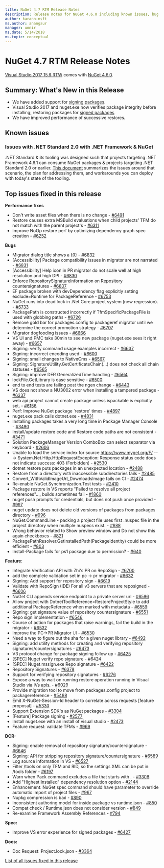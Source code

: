 ```yaml
---
title: NuGet 4.7 RTM Release Notes
description: Release notes for NuGet 4.6.0 including known issues, bug fixes, added features, and DCRs.
author: karann-msft
ms.author: anangaur
manager: unnir
ms.date: 5/14/2018
ms.topic: conceptual
---
```


# NuGet 4.7 RTM Release Notes

[Visual Studio 2017 15.6 RTW](https://www.visualstudio.com/news/releasenotes/vs2017-relnotes) comes with [NuGet 4.6.0](https://dist.nuget.org/win-x86-commandline/v4.6.0/nuget.exe).

## Summary: What's New in this Release
* We have added support for [signing packages](https://docs.microsoft.com/en-us/nuget/create-packages/sign-a-package).  
* Visual Studio 2017 and nuget.exe now verifies package integrity before installing, restoring packages for [signed packages](https://docs.microsoft.com/en-us/nuget/reference/signed-packages-reference).
* We have improved performance of successive restores.

## Known issues
### Issues with .NET Standard 2.0 with .NET Framework & NuGet 

.NET Standard & its tooling was designed such that projects targeting .NET Framework 4.6.1 can consume NuGet packages & projects targeting .NET Standard 2.0 or earlier. [This document](https://github.com/dotnet/standard/issues/481) summarizes the issues around that scenario, the plan for addressing them, and workarounds you can deploy with today's state of the tooling.

## Top issues fixed in this release

**Performance fixes**
* Don't write asset files when there is no change - [#6491](https://github.com/NuGet/Home/issues/6491)
* Restore causes extra MSBuild evaluations when child projects' TFM do not match with the parent project's - [#6311](https://github.com/NuGet/Home/issues/6311)
* Improve NoOp restore perf by optimizing dependency graph spec creation - [#6252](https://github.com/NuGet/Home/issues/6252)

**Bugs**
* Migrator dialog title shows a {0} - [#6832](https://github.com/NuGet/Home/issues/6832)
* [Accessibility] Package compatibility issues in migrator are not narrated - [#6831](https://github.com/NuGet/Home/issues/6831)
* [Accessibility] Help icon in PR migrator do not scale well at high resolution and high DPI - [#6830](https://github.com/NuGet/Home/issues/6830)
* Enforce RepositorySignatureInformation on Repository countersignatures - [#6807](https://github.com/NuGet/Home/issues/6807)
* EF package broken with devDependency flag explicitly setting exclude=Runtime for PackageReference - [#6753](https://github.com/NuGet/Home/issues/6753)
* NuGet runs into dead lock in .Net Core project system (new regression). - [#6733](https://github.com/NuGet/Home/issues/6733)
* PackagePath is constructed incorrectly if TfmSpecificPackageFile is used with globbing paths - [#6726](https://github.com/NuGet/Home/issues/6726)
* Remove gold bar for packages.config to packageref migrator until we determine the correct promotion strategy - [#6707](https://github.com/NuGet/Home/issues/6707)
* Migrator dogfooding issues - [#6666](https://github.com/NuGet/Home/issues/6666)
* VS UI and PMC take 30min to see new package (nuget.exe sees it right away) - [#6657](https://github.com/NuGet/Home/issues/6657)
* Signing:  verify command usage examples incorrect - [#6637](https://github.com/NuGet/Home/issues/6637)
* Signing:  incorrect encoding used - [#6600](https://github.com/NuGet/Home/issues/6600)
* Signing:  small changes to NativeCms - [#6567](https://github.com/NuGet/Home/issues/6567)
* Signing:  SignatureUtility.GetCertificateChain(...) does not check all chain statuses - [#6565](https://github.com/NuGet/Home/issues/6565)
* Signing:  improve DER GeneralizedTime handling - [#6564](https://github.com/NuGet/Home/issues/6564)
* lockFile.GetLibrary is case sensitive - [#6500](https://github.com/NuGet/Home/issues/6500)
* end to end tests are failing post the ngen change - [#6443](https://github.com/NuGet/Home/issues/6443)
* VS does not show a NU3002 error when installing a tampered package - [#6337](https://github.com/NuGet/Home/issues/6337)
* web api project cannot create package unless ispackable is explicitly set. - [#6156](https://github.com/NuGet/Home/issues/6156)
* Perf: Improve NuGet package 'restore' times - [#4897](https://github.com/NuGet/Home/issues/4897)
* nuget.exe pack calls dotnet.exe - [#4831](https://github.com/NuGet/Home/issues/4831)
* Installing packages takes a very long time in Package Manager Console - [#3480](https://github.com/NuGet/Home/issues/3480)
* Install/update restore code and Restore code paths are not consistent - [#3471](https://github.com/NuGet/Home/issues/3471)
* Solution PackageManager Version ComboBox can select separator via keyboard - [#2606](https://github.com/NuGet/Home/issues/2606)
* Unable to load the service index for source https://www.myget.org/F/<id> ---> System.Net.Http.HttpRequestException: Response status code does not indicate success: 403 (Forbidden) - [#2530](https://github.com/NuGet/Home/issues/2530)
* dotnet restore puts packages in an unexpected location - [#2488](https://github.com/NuGet/Home/issues/2488)
* Restore from a directory with inaccessible subdirectories fails - [#2485](https://github.com/NuGet/Home/issues/2485)
* Convert_WithValidImageUrl_DownloadsImage fails on CI - [#2474](https://github.com/NuGet/Home/issues/2474)
* Re-enable NuGet.Synchronization.Test tests - [#2410](https://github.com/NuGet/Home/issues/2410)
* Package restore in VS reports "Failed to resolve all project references"..., builds sometimes fail - [#1860](https://github.com/NuGet/Home/issues/1860)
* nuget push prompts for credentials, but does not push once provided - [#997](https://github.com/NuGet/Home/issues/997)
* nuget update does not delete old versions of packages from packages directory - [#996](https://github.com/NuGet/Home/issues/996)
* NuGet.CommandLine - packing a project file uses first .nuspec file in the project directory when multiple nuspecs exist. - [#988](https://github.com/NuGet/Home/issues/988)
* Wrong behavior related to Show preview window and Do not show this again checkboxes - [#821](https://github.com/NuGet/Home/issues/821)
* PackagePathResolver.GetInstalledPath(PackageIdentity) could be more efficient - [#803](https://github.com/NuGet/Home/issues/803)
* Install-Package fails for ps1 package due to permission? - [#640](https://github.com/NuGet/Home/issues/640)

**Feature:**
* Integrate Verification API with Zhi's PR on RepoSign - [#6700](https://github.com/NuGet/Home/issues/6700)
* add the complete validation set in pc -> pr migrator - [#6632](https://github.com/NuGet/Home/issues/6632)
* Signing: Add support for repository sign - [#6619](https://github.com/NuGet/Home/issues/6619)
* Validate with RepoSign (IDE) For all v3 servers that are reposigned - [#6606](https://github.com/NuGet/Home/issues/6606)
* NuGet CLI appends service endpoint to a private server url - [#6586](https://github.com/NuGet/Home/issues/6586)
* Allow project with DotnetToolReference=RestoreProjectStyle to add additional PackageReference when marked with metadata - [#6559](https://github.com/NuGet/Home/issues/6559)
* Signing:  get signature value of repository countersignature - [#6551](https://github.com/NuGet/Home/issues/6551)
* Repo sign implementation - [#6546](https://github.com/NuGet/Home/issues/6546)
* Course of action for packages that raise warnings, fail the build in the migrator - [#6532](https://github.com/NuGet/Home/issues/6532)
* Improve the PC->PR Migrator UI - [#6530](https://github.com/NuGet/Home/issues/6530)
* Need a way to figure out the sha for a given nuget library - [#6492](https://github.com/NuGet/Home/issues/6492)
* Signing:  add utility methods for creating and verifying repository signatures/countersignatures - [#6473](https://github.com/NuGet/Home/issues/6473)
* V3 protocol change for package signing follow up - [#6425](https://github.com/NuGet/Home/issues/6425)
* [SPEC] Nuget verify repo signature - [#6424](https://github.com/NuGet/Home/issues/6424)
* [SPEC] Nuget.mssign.exe Repo signature - [#6422](https://github.com/NuGet/Home/issues/6422)
* Repository Signatures - [#6378](https://github.com/NuGet/Home/issues/6378)
* Support for verifying repository signatures - [#6276](https://github.com/NuGet/Home/issues/6276)
* Expose a way to wait on running restore operation running in Visual Studio via IVs apis. - [#6029](https://github.com/NuGet/Home/issues/6029)
* Provide migration tool to move from packages.config project to packagereference - [#5488](https://github.com/NuGet/Home/issues/5488)
* Emit X-NuGet-Session-Id header to correlate across requests [feature proposal] - [#5330](https://github.com/NuGet/Home/issues/5330)
* Support Extension SDK's as NuGet packages - [#3304](https://github.com/NuGet/Home/issues/3304)
* [Feature] Package signing - [#2577](https://github.com/NuGet/Home/issues/2577)
* Install nuget.exe with an install of visual studio - [#2473](https://github.com/NuGet/Home/issues/2473)
* Feature request: validate TFMs - [#969](https://github.com/NuGet/Home/issues/969)

**DCR:**
* Signing:  enable removal of repository signature/countersignature - [#6646](https://github.com/NuGet/Home/issues/6646)
* Signing:  API for stripping repository signature/countersignature - [#6589](https://github.com/NuGet/Home/issues/6589)
* Log source information in VS - [#6527](https://github.com/NuGet/Home/issues/6527)
* Filter /tools on only TFM and RID, so the settings XML can be put in /tools folder - [#6197](https://github.com/NuGet/Home/issues/6197)
* Warn when Pack command excludes a file that starts with .  - [#3308](https://github.com/NuGet/Home/issues/3308)
* Add "Highest Installed" dependency resolution option - [#2144](https://github.com/NuGet/Home/issues/2144)
* Enhancement: NuGet spec command should have parameter to override automatic import of project files - [#967](https://github.com/NuGet/Home/issues/967)
* Nupkg compression is bad - [#890](https://github.com/NuGet/Home/issues/890)
* Inconsistent authoring model for inside package vs runtime.json - [#850](https://github.com/NuGet/Home/issues/850)
* Compat check / Runtime.json does not consider version - [#849](https://github.com/NuGet/Home/issues/849)
* Re-examine Framework Assembly References - [#794](https://github.com/NuGet/Home/issues/794)

**Spec:**
* Improve VS error experience for signed packages - [#6427](https://github.com/NuGet/Home/issues/6427)

**Docs:**
* Doc Request: Project.lock.json - [#3364](https://github.com/NuGet/Home/issues/3364)


[List of all issues fixed in this release](https://github.com/NuGet/Home/issues?q=is%3Aissue+is%3Aclosed+milestone%3A%224.7")
